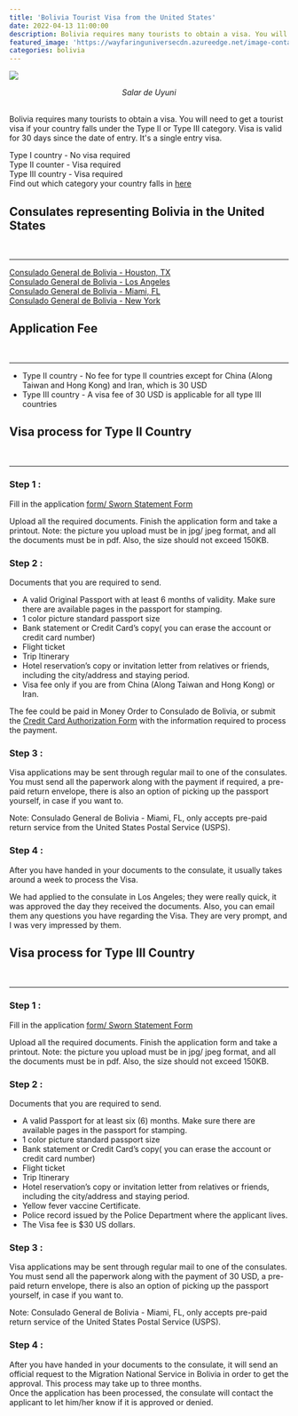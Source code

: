 ```yaml
---
title: 'Bolivia Tourist Visa from the United States'
date: 2022-04-13 11:00:00
description: Bolivia requires many tourists to obtain a visa. You will need to get a tourist visa if your country falls under the Type II or Type III category. Visa is valid for 30 days since the date of entry. It's a single entry visa.
featured_image: 'https://wayfaringuniversecdn.azureedge.net/image-container/thumbnails/bolivia/boliviavisathumbnail.jpg'
categories: bolivia
---
```


![]({{site.data.settings.basic_settings.cdn_url}}/bolivia/boliviavisa.jpg)
*<center class="image-caption">Salar de Uyuni</center>*
<br>


Bolivia requires many tourists to obtain a visa. You will need to get a tourist visa if your country falls under the Type II or Type III category. Visa is valid for 30 days since the date of entry. It's a single entry visa.


Type I country - No visa required<br>
Type II counter - Visa required<br>
Type III country - Visa required<br>
Find out which category your country falls in [here](http://boliviala.org/tourist-visa)<br>

## Consulates representing Bolivia in the United States
<br>

---
[Consulado General de Bolivia - Houston, TX](http://www.boliviatx.org/)<br>
[Consulado General de Bolivia - Los Angeles](http://boliviala.org/)<br>
[Consulado General de Bolivia - Miami, FL](http://boliviamiami.com/)<br>
[Consulado General de Bolivia - New York](https://boliviany.org/en/consular-affairs/visas/tourist-visa)

## Application Fee
<br>

---
* Type II country - No fee for type II countries except for China (Along Taiwan and Hong Kong) and Iran, which is 30 USD
* Type III country - A visa fee of 30 USD is applicable for all type III countries

## Visa process for Type II Country
<br>

---
### Step 1 :

Fill in the application [form/ Sworn Statement Form](http://www.rree.gob.bo/formvisas/)

Upload all the required documents. Finish the application form and take a printout.
Note: the picture you upload must be in jpg/ jpeg format, and all the documents must be in pdf. Also, the size should not exceed 150KB.


### Step 2 :

Documents that you are required to send.<br>
* A valid Original Passport with at least 6 months of validity. Make sure there are available pages in the passport for stamping.<br>
* 1 color picture standard passport size<br>
* Bank statement or Credit Card’s copy( you can erase the account or credit card number)<br>
* Flight ticket<br>
* Trip Itinerary<br>
* Hotel reservation’s copy or invitation letter from relatives or friends, including the city/address and staying period.<br>
* Visa fee only if you are from China (Along Taiwan and Hong Kong) or Iran.

The fee could be paid in Money Order to Consulado de Bolivia, or submit the [Credit Card Authorization Form](https://static1.squarespace.com/static/5193a5d3e4b0b5a13a622100/t/55ce6ffbe4b0c6c37d32772b/1439592452330/CREDIT+CARD+AUTHORIZATION+FORM.pdf) with the information required to process the payment.<br>

### Step 3 :

Visa applications may be sent through regular mail to one of the consulates.
You must send all the paperwork along with the payment if required, a pre-paid return envelope, there is also an option of picking up the passport yourself, in case if you want to.

Note: Consulado General de Bolivia - Miami, FL, only accepts pre-paid return service from the United States Postal Service (USPS).


### Step 4 :

After you have handed in your documents to the consulate, it usually takes around a week to process the Visa.

We had applied to the consulate in Los Angeles; they were really quick, it was approved the day they received the documents. Also, you can email them any questions you have regarding the Visa. They are very prompt, and I was very impressed by them.


## Visa process for Type III Country
<br>

---
### Step 1 :

Fill in the application [form/ Sworn Statement Form](http://www.rree.gob.bo/formvisas/)

Upload all the required documents. Finish the application form and take a printout.
Note: the picture you upload must be in jpg/ jpeg format, and all the documents must be in pdf. Also, the size should not exceed 150KB.


### Step 2 :

Documents that you are required to send.<br>
* A valid Passport for at least six (6) months. Make sure there are available pages in the passport for stamping.<br>
* 1 color picture standard passport size<br>
* Bank statement or Credit Card’s copy( you can erase the account or credit card number)<br>
* Flight ticket<br>
* Trip Itinerary<br>
* Hotel reservation’s copy or invitation letter from relatives or friends, including the city/address and staying period.<br>
* Yellow fever vaccine Certificate.
* Police record issued by the Police Department where the applicant lives.
* The Visa fee is $30 US dollars.

### Step 3 :

Visa applications may be sent through regular mail to one of the consulates.
You must send all the paperwork along with the payment of 30 USD, a pre-paid return envelope, there is also an option of picking up the passport yourself, in case if you want to.

Note: Consulado General de Bolivia - Miami, FL, only accepts pre-paid return service of the United States Postal Service (USPS).


### Step 4 :

After you have handed in your documents to the consulate, it will send an official request to the Migration National Service in Bolivia in order to get the approval. This process may take up to three months.<br>
Once the application has been processed, the consulate will contact the applicant to let him/her know if it is approved or denied.